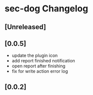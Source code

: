 <!-- Keep a Changelog guide -> https://keepachangelog.com -->

# sec-dog Changelog

## [Unreleased]

## [0.0.5]
* update the plugin icon
* add report finished notification
* open report after finishing
* fix for write action error log

## [0.0.2]